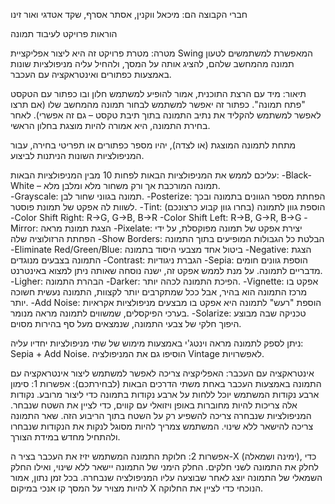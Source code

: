 חברי הקבוצה הם:
מיכאל ווקנין, אסתר אסרף, שקד אטדגי ואור זינו


הוראות פרויקט לעיבוד תמונה

מטרה: 
מטרת פרויקט זה היא ליצור אפליקציית Swing המאפשרת למשתמשים לטעון תמונה מהמחשב שלהם, להציג אותה על המסך, ולהחיל עליה מניפולציות שונות באמצעות כפתורים ואינטראקציה עם העכבר. 

תיאור: 
מיד עם הרצת התוכנית, אמור להופיע למשתמש חלון ובו כפתור עם הטקסט "פתח תמונה". כפתור זה יאפשר למשתמש לבחור תמונה מהמחשב שלו (אם תרצו לאפשר למשתמש להקליד את נתיב התמונה בתוך תיבת טקסט – גם זה אפשרי). 
לאחר בחירת התמונה, היא אמורה להיות מוצגת בחלון הראשי. 

מתחת לתמונה המוצגת (או לצדה), יהיו מספר כפתורים או תפריטי בחירה, עבור המניפולציות השונות הניתנות לביצוע. 

עליכם לממש את המניפולציות הבאות לפחות 10 מבין המניפולציות הבאות: 
-Black-White – תמונה המורכבת אך ורק משחור מלא ומלבן מלא.  
-Grayscale: תמונה בגווני שחור לבן.
-Posterize: הפחתת מספר הגוונים בתמונה ובכך לשוות לה אפקט של תמונת פוסטר.
-Tint: הוספת גוון לתמונה (בחרו גוון קבוע כרצונכם)
-Color Shift Right: R->G, G->B, B->R
-Color Shift Left: R->B, G->R, B->G
-Mirror: הצגת תמונת מראה
-Pixelate: יצירת אפקט של תמונה מפוקסלת, על ידי הפחתת הרזולוציה שלה
-Show Borders: הבלטת כל הגבולות המופיעים בתוך התמונה
-Eliminate Red/Green/Blue: ביטול אחד מצבעי היסוד בתמונה
-Negative: הצגת התמונה בצבעים מנוגדים
-Contrast: הגברת ניגודיות
-Sepia: הוספת גוונים חומים מדבריים לתמונה. על מנת לממש אפקט זה, ישנה נוסחה שאותה ניתן למצוא באינטרנט. 
-Ligher: הבהרת התמונה
-Darker: הפיכת התמונה לכהה יותר. 
-Vignette: אפקט בו מרכז התמונה הוא בהיר, אבל ככל שמתקרבים יותר לקצוות, התמונה נעשית חשוכה יותר. 
-Add Noise: הוספת "רעש" לתמונה היא אפקט בו מבצעים מניפולציות אקראיות בערכי הפיקסלים, שמשווים לתמונה מראה מנומר. 
-Solarize: טכניקה שבה מבוצע היפוך חלקי של צבעי התמונה, שנמצאים מעל סף בהירות מסוים. 

ניתן לספק לתמונה מראה וינטג'י באמצעות מימוש של שתי מניפולציות יחדיו עליה: Sepia + Add Noise. הוסיפו גם את המניפולציה Vintage לאפשרויות. 


אינטראקציה עם העכבר: 
האפליקציה צריכה לאפשר למשתמש ליצור אינטראקציה עם התמונה באמצעות העכבר באחת משתי הדרכים הבאות (לבחירתכם): 
אפשרות 1: סימון ארבע נקודות
המשתמש יוכל ללחות על ארבע נקודות בתמונה כדי ליצור מרובע. 
נקודות אלה צריכות להיות מחוברות באופן ויזואלי עם קווים, כדי לציין את השטח שנבחר. 
המניפולציות שנבחרה צריכה להשפיע רק על השטח בתוך הריבוע הזה. שאר התמונה צריכה להישאר ללא שינוי. 
המשתמש צמריך להיות מסוגל לנקות את הנקודות שנבחרו ולהתחיל מחדש במידת הצורך. 

אפשרות 2: חלוקת התמונה
המשתמש יזיז את העכבר בציר ה-X (ימינה ושמאלה), כדי לחלק את התמונה לשני חלקים. 
החלק הימני של התמונה יישאר ללא שינוי, ואילו החלק השמאלי של התמונה יוצג לאחר שבוצעה עליו המניפולציה שנבחרה. 
בכל זמן נתון, אמור להיות מצויר על המסך קו אנכי במיקום X הנוכחי כדי לציין את החלוקה. 


